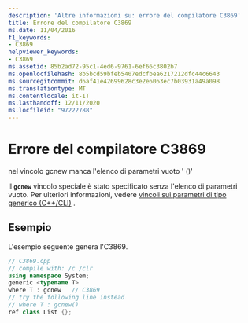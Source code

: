 ```yaml
---
description: 'Altre informazioni su: errore del compilatore C3869'
title: Errore del compilatore C3869
ms.date: 11/04/2016
f1_keywords:
- C3869
helpviewer_keywords:
- C3869
ms.assetid: 85b2ad72-95c1-4ed6-9761-6ef66c3802b7
ms.openlocfilehash: 8b5bcd59bfeb5407edcfbea6217212dfc44c6643
ms.sourcegitcommit: d6af41e42699628c3e2e6063ec7b03931a49a098
ms.translationtype: MT
ms.contentlocale: it-IT
ms.lasthandoff: 12/11/2020
ms.locfileid: "97222788"
---
```

# <a name="compiler-error-c3869"></a>Errore del compilatore C3869

nel vincolo gcnew manca l'elenco di parametri vuoto ' ()'

Il **`gcnew`** vincolo speciale è stato specificato senza l'elenco di parametri vuoto. Per ulteriori informazioni, vedere [vincoli sui parametri di tipo generico (C++/CLI)](../../extensions/constraints-on-generic-type-parameters-cpp-cli.md) .

## <a name="example"></a>Esempio

L'esempio seguente genera l'C3869.

```cpp
// C3869.cpp
// compile with: /c /clr
using namespace System;
generic <typename T>
where T : gcnew   // C3869
// try the following line instead
// where T : gcnew()
ref class List {};
```
